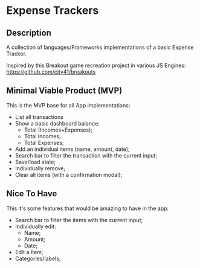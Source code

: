 # Expense Trackers

## Description

A collection of languages/Frameworks implementations of a basic Expense Tracker.

Inspired by this Breakout game recreation project in various JS Engines: https://github.com/city41/breakouts

## Minimal Viable Product (MVP)

This is the MVP base for all App implementations:

- List all transactions
- Show a basic dashboard balance:
  - Total (Incomes+Expenses);
  - Total Incomes;
  - Total Expenses;
- Add an individual items (name, amount, date);
- Search bar to filter the transaction with the current input;
- Save/load state;
- Individually remove;
- Clear all items (with a confirmation modal);

## Nice To Have

This it's some features that would be amazing to have in the app:

- Search bar to filter the items with the current input;
- Individually edit:
  - Name;
  - Amount;
  - Date;
- Edit a Item;
- Categories/labels;
